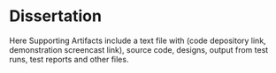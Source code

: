 # Dissertation
Here Supporting Artifacts include a text file with (code depository link, demonstration screencast link), source code, designs, output from test runs, test reports and other files.
